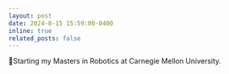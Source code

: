 ```yaml
---
layout: post
date: 2024-8-15 15:59:00-0400
inline: true
related_posts: false
---
```


🎉Starting my Masters in Robotics at Carnegie Mellon University.